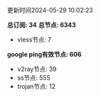 更新时间2024-05-29 10:02:23

**总订阅: 34**
**总节点: 6343**
- vless节点: 7

**google ping有效节点: 606**
- v2ray节点: 39
- ss节点: 555
- trojan节点: 12
